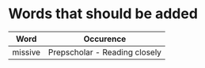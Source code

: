 # Words that should be added

| Word    | Occurence                     |
| :----:  | :---------:                   |
| missive | Prepscholar - Reading closely |
